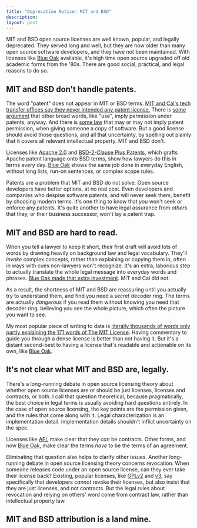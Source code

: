 ```yaml
---
title: "Deprecation Notice: MIT and BSD"
description:
layout: post
---
```


MIT and BSD open source licenses are well known, popular, and legally deprecated.  They served long and well, but they are now older than many open source software developers, and they have not been maintained.  With licenses like [Blue Oak](https://blueoakcouncil.org/license/1.0.0) available, it's high time open source upgraded off old academic forms from the '80s.  There are good social, practical, and legal reasons to do so.

## MIT and BSD don't handle patents.

The word "patent" does not appear in MIT or BSD terms.  [MIT and Cal's tech transfer offices say they never intended any patent license.](http://stlr.org/2018/10/15/the-truth-about-oss-frand-by-all-indications-compatible-models-in-standards-settings/)  There is [some argument](https://opensource.com/article/18/3/patent-grant-mit-license) that other broad words, like "use", imply permission under patents, anyway.  And there is [some law](http://stlr.org/2019/03/04/oss-and-frand-complementary-models-for-innovation-and-development/) that may or may not imply patent permission, when giving someone a copy of software.  But a good license should avoid those questions, and all that uncertainty, by spelling out plainly that it covers all relevant intellectual property.  MIT and BSD don't.

Licenses like [Apache 2.0](https://spdx.org/licenses/Apache-2.0.html) and [BSD-2-Clause Plus Patents](https://spdx.org/liceness/BSD-2-Clause-Patents.html), which grafts Apache patent language onto BSD terms, show how lawyers do this in terms every day.  [Blue Oak](https://blueoakcouncil.org/license/1.0.0#patent) shows the same job done in everyday English, without long lists, run-on sentences, or complex scope rules.

Patents are a problem that MIT and BSD do not solve.  Open source developers have better options, at no real cost.  Even developers and companies who despise software patents, and will never seek them, benefit by choosing modern terms.  It's one thing to know that _you_ won't seek or enforce any patents.  It's quite another to have legal assurance from _others_ that they, or their business successor, won't lay a patent trap.

## MIT and BSD are hard to read.

When you tell a lawyer to keep it short, their first draft will avoid lots of words by drawing heavily on background law and legal vocabulary.  They'll _invoke_ complex concepts, rather than explaining or copying them in, often in ways with cues non-lawyers won't recognize.  It's an extra, laborious step to actually translate the whole legal message into everyday words and phrases.  [Blue Oak made that extra investment](https://blueoakcouncil.org/2019/03/06/model.html#language-simplified).  MIT and Cal did not.

As a result, the shortness of MIT and BSD are reassuring until you actually try to understand them, and find you need a secret decoder ring.  The terms are actually _dangerous_ if you read them without knowing you need that decoder ring, believing you see the whole picture, which often the picture you want to see.

My most popular piece of writing to date is [literally thousands of words only partly explaining the 171 words of The MIT License](https://writing.kemitchell.com/2016/09/21/MIT-License-Line-by-Line.html).  Having commentary to guide you through a dense license is better than not having it.  But it's a distant second-best to having a license that's readable and actionable on its own, like [Blue Oak](https://blueoakcouncil.org/license/1.0.0).

## It's not clear what MIT and BSD are, legally.

There's a long-running debate in open source licensing theory about whether open source licenses are or should be just licenses, licenses and contracts, or both.  I call that question theoretical, because pragmatically, the best choice in legal terms is usually avoiding hard questions entirely.  In the case of open source licensing, the key points are the permission given, and the rules that come along with it.  Legal characterization is an implementation detail.  Implementation details shouldn't inflict uncertainty on the spec.

Licenses like [AFL](https://spdx.org/licenses/AFL-3.0.html) make clear that they _can_ be contracts.  Other forms, and now [Blue Oak](https://blueoakcouncil.org/license/1.0.0), make clear the terms _have_ to be the terms of an agreement.

Eliminating that question also helps to clarify other issues.  Another long-running debate in open source licensing theory concerns revocation.  When someone releases code under an open source license, can they ever take their license back?  Existing, popular licenses, like [GPLv2](https://spdx.org/licenses/GPL-2.0-only.html) and [v3](https://spdx.org/licenses/GPL-3.0-only.html), say specifically that developers _cannot_ revoke their licenses, but also insist that they are just licenses, and not contracts.  But the legal rules about revocation and relying on others' word come from contract law, rather than intellectual property law.

## MIT and BSD attribution is a land mine.

